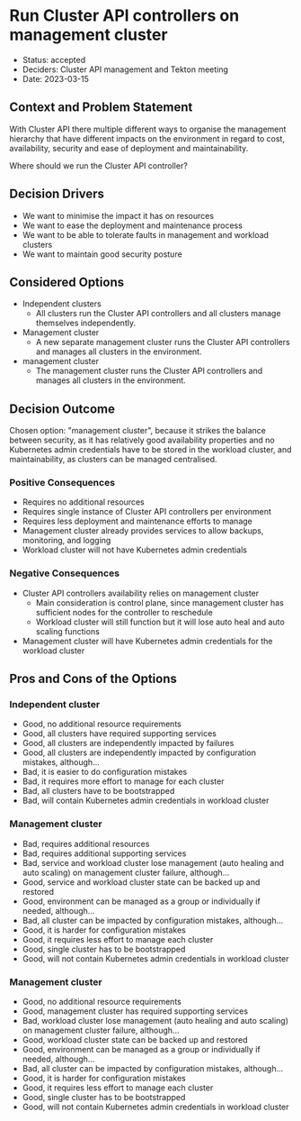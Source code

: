 # Run Cluster API controllers on management cluster

* Status: accepted
* Deciders: Cluster API management and Tekton meeting
* Date: 2023-03-15

## Context and Problem Statement

With Cluster API there multiple different ways to organise the management hierarchy that have different impacts on the environment in regard to cost, availability, security and ease of deployment and maintainability.

Where should we run the Cluster API controller?

## Decision Drivers <!-- optional -->

* We want to minimise the impact it has on resources
* We want to ease the deployment and maintenance process
* We want to be able to tolerate faults in management and workload clusters
* We want to maintain good security posture

## Considered Options

* Independent clusters
  - All clusters run the Cluster API controllers and all clusters manage themselves independently.
* Management cluster
  - A new separate management cluster runs the Cluster API controllers and manages all clusters in the environment.
* management cluster
  - The management cluster runs the Cluster API controllers and manages all clusters in the environment.

## Decision Outcome

Chosen option: "management cluster", because it strikes the balance between security, as it has relatively good availability properties and no Kubernetes admin credentials have to be stored in the workload cluster, and maintainability, as clusters can be managed centralised.

### Positive Consequences <!-- optional -->

* Requires no additional resources
* Requires single instance of Cluster API controllers per environment
* Requires less deployment and maintenance efforts to manage
* Management cluster already provides services to allow backups, monitoring, and logging
* Workload cluster will not have Kubernetes admin credentials

### Negative Consequences <!-- optional -->

* Cluster API controllers availability relies on management cluster
  - Main consideration is control plane, since management cluster has sufficient nodes for the controller to reschedule
  - Workload cluster will still function but it will lose auto heal and auto scaling functions
* Management cluster will have Kubernetes admin credentials for the workload cluster

## Pros and Cons of the Options <!-- optional -->

### Independent cluster

* Good, no additional resource requirements
* Good, all clusters have required supporting services
* Good, all clusters are independently impacted by failures
* Good, all clusters are independently impacted by configuration mistakes, although...
* Bad, it is easier to do configuration mistakes
* Bad, it requires more effort to manage for each cluster
* Bad, all clusters have to be bootstrapped
* Bad, will contain Kubernetes admin credentials in workload cluster

### Management cluster

* Bad, requires additional resources
* Bad, requires additional supporting services
* Bad, service and workload cluster lose management (auto healing and auto scaling) on management cluster failure, although...
* Good, service and workload cluster state can be backed up and restored
* Good, environment can be managed as a group or individually if needed, although...
* Bad, all cluster can be impacted by configuration mistakes, although...
* Good, it is harder for configuration mistakes
* Good, it requires less effort to manage each cluster
* Good, single cluster has to be bootstrapped
* Good, will not contain Kubernetes admin credentials in workload cluster

### Management cluster

* Good, no additional resource requirements
* Good, management cluster has required supporting services
* Bad, workload cluster lose management (auto healing and auto scaling) on management cluster failure, although...
* Good, workload cluster state can be backed up and restored
* Good, environment can be managed as a group or individually if needed, although...
* Bad, all cluster can be impacted by configuration mistakes, although...
* Good, it is harder for configuration mistakes
* Good, it requires less effort to manage each cluster
* Good, single cluster has to be bootstrapped
* Good, will not contain Kubernetes admin credentials in workload cluster
